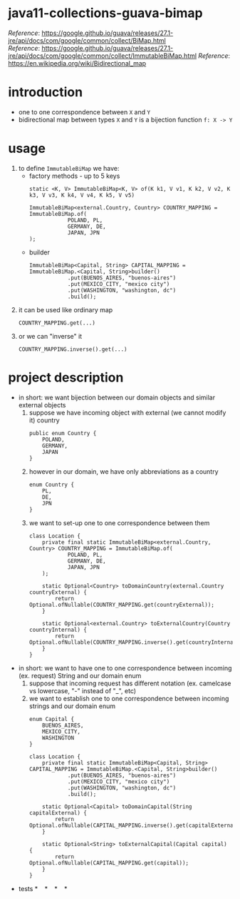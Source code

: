 # java11-collections-guava-bimap
_Reference_: https://google.github.io/guava/releases/27.1-jre/api/docs/com/google/common/collect/BiMap.html  
_Reference_: https://google.github.io/guava/releases/27.1-jre/api/docs/com/google/common/collect/ImmutableBiMap.html
_Reference_: https://en.wikipedia.org/wiki/Bidirectional_map

# introduction
* one to one correspondence between `X` and `Y`
* bidirectional map between types `X` and `Y` is a bijection function `f: X -> Y`

# usage
1. to define `ImmutableBiMap` we have:
    * factory methods - up to 5 keys
        ```
        static <K, V> ImmutableBiMap<K, V> of(K k1, V v1, K k2, V v2, K k3, V v3, K k4, V v4, K k5, V v5)
        ```
        ```
        ImmutableBiMap<external.Country, Country> COUNTRY_MAPPING = ImmutableBiMap.of(
                    POLAND, PL,
                    GERMANY, DE,
                    JAPAN, JPN
        );
        ```
    * builder
        ```
        ImmutableBiMap<Capital, String> CAPITAL_MAPPING = ImmutableBiMap.<Capital, String>builder()
                    .put(BUENOS_AIRES, "buenos-aires")
                    .put(MEXICO_CITY, "mexico city")
                    .put(WASHINGTON, "washington, dc")
                    .build();
        ```
1. it can be used like ordinary map
    ```
    COUNTRY_MAPPING.get(...)
    ```
1. or we can "inverse" it
    ```
    COUNTRY_MAPPING.inverse().get(...)
    ```

# project description
* in short: we want bijection between our domain objects and similar external objects
    1. suppose we have incoming object with external (we cannot modify it) country
        ```
        public enum Country {
            POLAND,
            GERMANY,
            JAPAN
        }
        ```
    1. however in our domain, we have only abbreviations as a country
        ```
        enum Country {
            PL,
            DE,
            JPN
        }
        ```
    1. we want to set-up one to one correspondence between them
        ```
        class Location {
            private final static ImmutableBiMap<external.Country, Country> COUNTRY_MAPPING = ImmutableBiMap.of(
                    POLAND, PL,
                    GERMANY, DE,
                    JAPAN, JPN
            );
        
            static Optional<Country> toDomainCountry(external.Country countryExternal) {
                return Optional.ofNullable(COUNTRY_MAPPING.get(countryExternal));
            }
        
            static Optional<external.Country> toExternalCountry(Country countryInternal) {
                return Optional.ofNullable(COUNTRY_MAPPING.inverse().get(countryInternal));
            }
        }
        ```
* in short: we want to have one to one correspondence between incoming (ex. request) String and our domain enum
    1. suppose that incoming request has different notation (ex. camelcase vs lowercase, "-" instead of "_", etc)
    1. we want to establish one to one correspondence between incoming strings and our domain enum
        ```
        enum Capital {
            BUENOS_AIRES,
            MEXICO_CITY,
            WASHINGTON
        }
        ```
        ```
        class Location {
            private final static ImmutableBiMap<Capital, String> CAPITAL_MAPPING = ImmutableBiMap.<Capital, String>builder()
                    .put(BUENOS_AIRES, "buenos-aires")
                    .put(MEXICO_CITY, "mexico city")
                    .put(WASHINGTON, "washington, dc")
                    .build();
        
            static Optional<Capital> toDomainCapital(String capitalExternal) {
                return Optional.ofNullable(CAPITAL_MAPPING.inverse().get(capitalExternal));
            }
        
            static Optional<String> toExternalCapital(Capital capital) {
                return Optional.ofNullable(CAPITAL_MAPPING.get(capital));
            }
        }
        ```
* tests
    * 
        ```
        ```
    * 
        ```
        ```
    * 
        ```
        ```
    * 
        ```
        ```